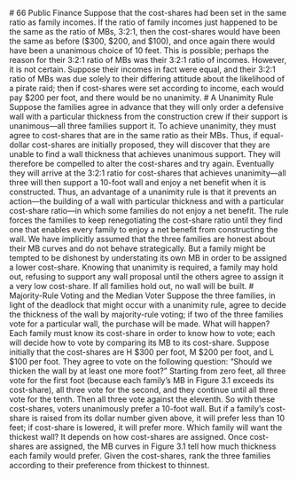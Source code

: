 \# 66 Public Finance Suppose that the cost-shares had been set in the same ratio as family incomes. If the ratio of family incomes just happened to be the same as the ratio of MBs, 3:2:1, then the cost-shares would have been the same as before ($300, $200, and $100), and once again there would have been a unanimous choice of 10 feet. This is possible; perhaps the reason for their 3:2:1 ratio of MBs was their 3:2:1 ratio of incomes. However, it is not certain. Suppose their incomes in fact were equal, and their 3:2:1 ratio of MBs was due solely to their differing attitude about the likelihood of a pirate raid; then if cost-shares were set according to income, each would pay $200 per foot, and there would be no unanimity. # A Unanimity Rule Suppose the families agree in advance that they will only order a defensive wall with a particular thickness from the construction crew if their support is unanimous—all three families support it. To achieve unanimity, they must agree to cost-shares that are in the same ratio as their MBs. Thus, if equal-dollar cost-shares are initially proposed, they will discover that they are unable to find a wall thickness that achieves unanimous support. They will therefore be compelled to alter the cost-shares and try again. Eventually they will arrive at the 3:2:1 ratio for cost-shares that achieves unanimity—all three will then support a 10-foot wall and enjoy a net benefit when it is constructed. Thus, an advantage of a unanimity rule is that it prevents an action—the building of a wall with particular thickness and with a particular cost-share ratio—in which some families do not enjoy a net benefit. The rule forces the families to keep renegotiating the cost-share ratio until they find one that enables every family to enjoy a net benefit from constructing the wall. We have implicitly assumed that the three families are honest about their MB curves and do not behave strategically. But a family might be tempted to be dishonest by understating its own MB in order to be assigned a lower cost-share. Knowing that unanimity is required, a family may hold out, refusing to support any wall proposal until the others agree to assign it a very low cost-share. If all families hold out, no wall will be built. # Majority-Rule Voting and the Median Voter Suppose the three families, in light of the deadlock that might occur with a unanimity rule, agree to decide the thickness of the wall by majority-rule voting; if two of the three families vote for a particular wall, the purchase will be made. What will happen? Each family must know its cost-share in order to know how to vote; each will decide how to vote by comparing its MB to its cost-share. Suppose initially that the cost-shares are H $300 per foot, M $200 per foot, and L $100 per foot. They agree to vote on the following question: “Should we thicken the wall by at least one more foot?” Starting from zero feet, all three vote for the first foot (because each family’s MB in Figure 3.1 exceeds its cost-share), all three vote for the second, and they continue until all three vote for the tenth. Then all three vote against the eleventh. So with these cost-shares, voters unanimously prefer a 10-foot wall. But if a family’s cost-share is raised from its dollar number given above, it will prefer less than 10 feet; if cost-share is lowered, it will prefer more. Which family will want the thickest wall? It depends on how cost-shares are assigned. Once cost-shares are assigned, the MB curves in Figure 3.1 tell how much thickness each family would prefer. Given the cost-shares, rank the three families according to their preference from thickest to thinnest.
